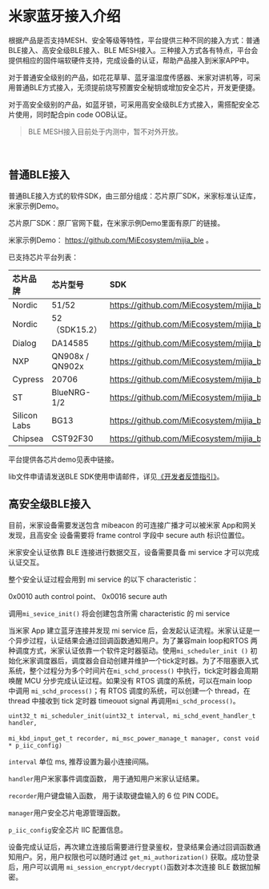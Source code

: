 # 米家蓝牙接入介绍

​	根据产品是否支持MESH、安全等级等特性，平台提供三种不同的接入方式：普通BLE接入、高安全级BLE接入、BLE MESH接入。三种接入方式各有特点，平台会提供相应的固件端软硬件支持，完成设备的认证，帮助产品接入到米家APP中。

​	对于普通安全级别的产品，如花花草草、蓝牙温湿度传感器、米家对讲机等，可采用普通BLE方式接入，无须提前烧写预置安全秘钥或增加安全芯片，开发更便捷。

​	对于高安全级别的产品，如蓝牙锁，可采用高安全级BLE方式接入，需搭配安全芯片使用，同时配合pin code OOB认证。

> BLE MESH接入目前处于内测中，暂不对外开放。  

</br>




## 普通BLE接入

普通BLE接入方式的软件SDK，由三部分组成：芯片原厂SDK，米家标准认证库，米家示例Demo。

芯片原厂SDK：原厂官网下载，在米家示例Demo里面有原厂的链接。

米家示例Demo： https://github.com/MiEcosystem/mijia_ble 。

已支持芯片平台列表：  

| 芯片品牌 | 芯片型号 | SDK |
| :--- | :--- | :--- |  
| Nordic | 51/52 | https://github.com/MiEcosystem/mijia_ble/tree/Nordic |
| Nordic | 52（SDK15.2） | https://github.com/MiEcosystem/mijia_ble/tree/Nordic_SDK15.2 |
| Dialog | DA14585 | https://github.com/MiEcosystem/mijia_ble/tree/Dialog |  
| NXP | QN908x  /  QN902x| https://github.com/MiEcosystem/mijia_ble/tree/NXP |    
| Cypress | 20706 | https://github.com/MiEcosystem/mijia_ble/tree/cypress |  
| ST | BlueNRG-1/2 | https://github.com/MiEcosystem/mijia_ble/tree/ST |  
| Silicon Labs | BG13 | https://github.com/MiEcosystem/mijia_ble/tree/Silabs |
| Chipsea | CST92F30 | https://github.com/MiEcosystem/mijia_ble/tree/Chipsea |

平台提供各芯片demo见表中链接。  

lib文件申请请发送BLE SDK使用申请邮件，详见[《开发者反馈指引》](https://iot.mi.com/new/guide.html?file=11-%E5%B8%B8%E7%94%A8%E4%BF%A1%E6%81%AF/01-%E5%BC%80%E5%8F%91%E8%80%85%E5%8F%8D%E9%A6%88%E6%8C%87%E5%BC%95)。   




## 高安全级BLE接入

目前，米家设备需要发送包含 mibeacon 的可连接广播才可以被米家 App和网关发现，且高安全 设备需要将 frame control 字段中 secure auth 标识位置位。

米家安全认证依靠 BLE 连接进行数据交互，设备需要具备 mi service 才可以完成认证交互。

整个安全认证过程会用到 mi service 的以下 characteristic：

 0x0010 auth control point、 0x0016 secure auth

调用`mi_sevice_init()`  将会创建包含所需 characteristic 的 mi service


当米家 App 建立蓝牙连接并发现 mi service 后，会发起认证流程。米家认证是一个异步过程，认证结果会通过回调函数通知用户。为了兼容main loop和RTOS 两种调度方式，米家认证依靠一个软件定时器驱动。使用`mi_scheduler_init ()` 初始化米家调度器后，调度器会自动创建并维护一个tick定时器。为了不阻塞嵌入式系统，整个过程分为多个时间片在`mi_schd_process()` 中执行，tick定时器会周期唤醒 MCU 分步完成认证过程。如果没有 RTOS 调度的系统，可以在main loop 中调用 `mi_schd_process()`；有 RTOS 调度的系统，可以创建一个 thread，在thread 中接收到 tick 定时器 timeouot signal 再调用`mi_schd_process()`。



`uint32_t mi_scheduler_init(uint32_t interval, mi_schd_event_handler_t handler,`

​    `mi_kbd_input_get_t recorder, mi_msc_power_manage_t manager, const void * p_iic_config)`

`interval` 单位 ms, 推荐设置为最小连接间隔。

`handler`用户米家事件调度函数， 用于通知用户米家认证结果。

`recorder`用户键盘输入函数， 用于读取键盘输入的 6 位 PIN CODE。

`manager`用户安全芯片电源管理函数。

`p_iic_config`安全芯片 IIC 配置信息。



设备完成认证后，再次建立连接后需要进行登录鉴权，登录结果会通过回调函数通知用户。另，用户权限也可以随时通过 `get_mi_authorization()` 获取。成功登录后，用户可以调用 `mi_session_encrypt/decrypt()`函数对本次连接 BLE 数据加解密。

